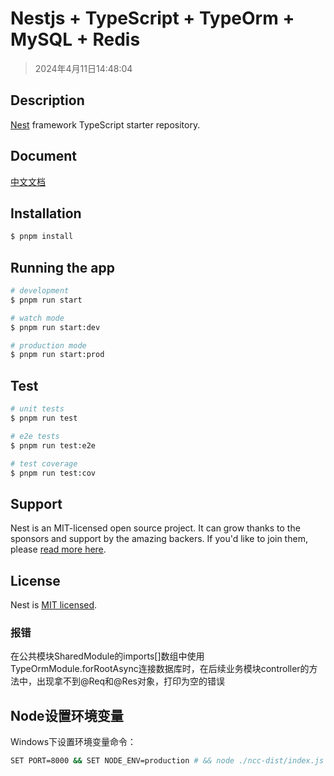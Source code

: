 # Nestjs + TypeScript + TypeOrm + MySQL + Redis
> 2024年4月11日14:48:04

## Description

[Nest](https://github.com/nestjs/nest) framework TypeScript starter repository.

## Document

[中文文档](https://nest.nodejs.cn)

## Installation

```bash
$ pnpm install
```

## Running the app

```bash
# development
$ pnpm run start

# watch mode
$ pnpm run start:dev

# production mode
$ pnpm run start:prod
```

## Test

```bash
# unit tests
$ pnpm run test

# e2e tests
$ pnpm run test:e2e

# test coverage
$ pnpm run test:cov
```

## Support

Nest is an MIT-licensed open source project. It can grow thanks to the sponsors and support by the amazing backers. If you'd like to join them, please [read more here](https://docs.nestjs.com/support).


## License

Nest is [MIT licensed](LICENSE).


### 报错
在公共模块SharedModule的imports[]数组中使用TypeOrmModule.forRootAsync连接数据库时，在后续业务模块controller的方法中，出现拿不到@Req和@Res对象，打印为空的错误


## Node设置环境变量
Windows下设置环境变量命令：
```sh
SET PORT=8000 && SET NODE_ENV=production # && node ./ncc-dist/index.js
```